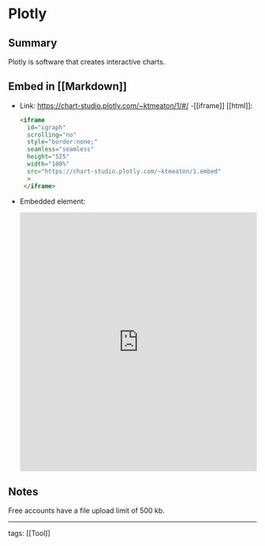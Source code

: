 # Plotly

## Summary

Plotly is software that creates interactive charts.

## Embed in [[Markdown]]
- Link: <https://chart-studio.plotly.com/~ktmeaton/1/#/>
-[[iframe]] [[html]]:

	```html
	<iframe 
	  id="igraph" 
	  scrolling="no" 
	  style="border:none;" 
	  seamless="seamless" 
	  height="525" 
	  width="100%"
	  src="https://chart-studio.plotly.com/~ktmeaton/1.embed" 
	  >
	 </iframe>
	```

- Embedded element:

	<iframe 
	  id="igraph" 
	  scrolling="no" 
	  style="border:none;" 
	  seamless="seamless" 
	  height="525" 
	  width="100%"
	  src="https://chart-studio.plotly.com/~ktmeaton/1.embed" 
	  >
	 </iframe>

## Notes

Free accounts have a file upload limit of 500 kb.

---

tags: [[Tool]]